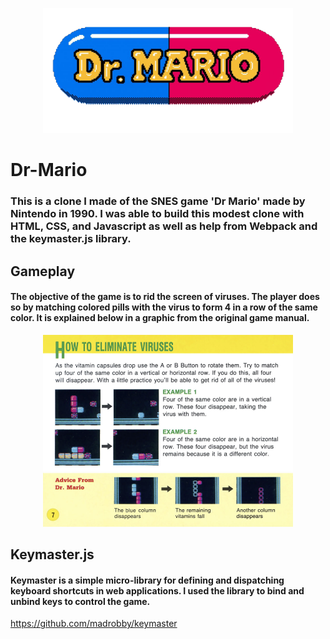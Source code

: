 <p align="center">
  <img src="./Dr-Mario-logo.png" width="400" height='200px' title="hover text">
</p>

# Dr-Mario
### This is a clone I made of the SNES game 'Dr Mario' made by Nintendo in 1990. I was able to build this modest clone with HTML, CSS, and Javascript as well as help from Webpack and the keymaster.js library.


## Gameplay

#### The objective of the game is to rid the screen of viruses. The player does so by matching colored pills with the virus to form 4 in a row of the same color. It is explained below in a graphic from the original game manual. 

<p align="center">
  <img src="./Dr-Mario-Instructions.png" width="400" title="hover text">
</p>


## Keymaster.js

#### Keymaster is a simple micro-library for defining and dispatching keyboard shortcuts in web applications. I used the library to bind and unbind keys to control the game.

https://github.com/madrobby/keymaster